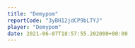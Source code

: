 ```yaml
---
title: "Demypom"
reportCode: "3yBH12jdCP9bLTYJ"
player: "Demypom"
date: 2021-06-07T18:57:55.202000+00:00
---
```

